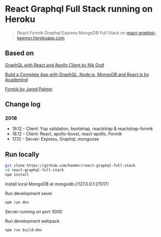 # React Graphql Full Stack running on Heroku

> React Formik Graphql Express MongoDB Full Stack on [react-graphql-keemor.herokuapp.com](https://react-graphql-keemor.herokuapp.com/)

## Based on

[GraphQL with React and Apollo Client by Nik Graf](https://egghead.io/lessons/react-course-introduction-graphql-with-react-and-apollo-client)

[Build a Complete App with GraphQL, Node.js, MongoDB and React.js by Academind](https://www.youtube.com/watch?v=7giZGFDGnkc&list=PL55RiY5tL51rG1x02Yyj93iypUuHYXcB_)

[Formik by Jared Palmer](https://jaredpalmer.com/formik/docs/overview)

## Change log
### 2018
-   19.12 - Client: Yup validation, bootstrap, reactstrap & reactstrap-formik
-   18.12 - Client: React, apollo-boost, react-apollo, Formik
-   17.12 - Server: Express, Graphql, mongoose

## Run locally

```sh
git clone https://github.com/keemor/react-graphql-full-stack
cd react-graphql-full-stack
npm install 
```

Install local MongoDB at mongodb://127.0.0.1:27017/

Run development sever
```sh
npm run dev
```

Server running on port 3000

Run development webpack
```sh
npm run build:dev
```


